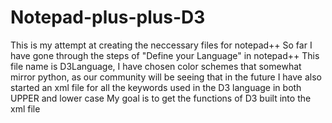# Notepad-plus-plus-D3
This is my attempt at creating the neccessary files for notepad++
So far I have gone through the steps of "Define your Language" in notepad++
This file name is D3Language, I have chosen color schemes that somewhat mirror python, as our community will be seeing that in the future
I have also started an xml file for all the keywords used in the D3 language in both UPPER and lower case
My goal is to get the functions of D3 built into the xml file
